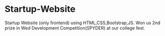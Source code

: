 # Startup-Website
Startup Website (only frontend) using HTML,CSS,Bootstrap,JS. Won us 2nd prize in Wed Development Competition(SPYDER) at our college fest.
